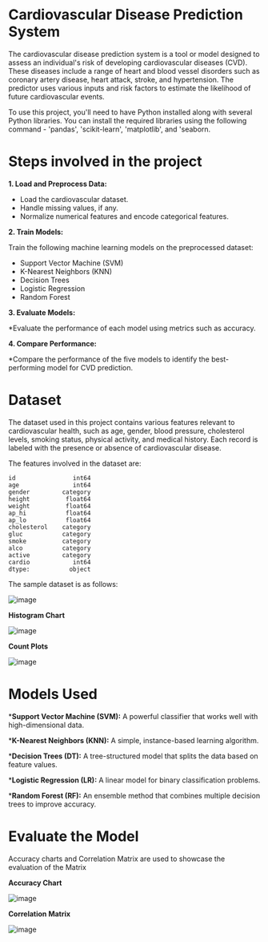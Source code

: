 # **Cardiovascular Disease Prediction System**
The cardiovascular disease prediction system is a tool or model designed to assess an individual's risk of developing cardiovascular diseases (CVD). These diseases include a range of heart and blood vessel disorders such as coronary artery disease, heart attack, stroke, and hypertension. The predictor uses various inputs and risk factors to estimate the likelihood of future cardiovascular events. 

To use this project, you'll need to have Python installed along with several Python libraries. You can install the required libraries using the following command - 'pandas', 'scikit-learn', 'matplotlib', and 'seaborn.

# **Steps involved in the project**
**1. Load and Preprocess Data:**
* Load the cardiovascular dataset.
* Handle missing values, if any.
* Normalize numerical features and encode categorical features.
            
**2. Train Models:**

Train the following machine learning models on the preprocessed dataset:
* Support Vector Machine (SVM)
* K-Nearest Neighbors (KNN)
* Decision Trees
* Logistic Regression
* Random Forest

    
**3. Evaluate Models:**

*Evaluate the performance of each model using metrics such as accuracy.

**4. Compare Performance:**

*Compare the performance of the five models to identify the best-performing model for CVD prediction.

# **Dataset**

The dataset used in this project contains various features relevant to cardiovascular health, such as age, gender, blood pressure, cholesterol levels, smoking status, physical activity, and medical history. Each record is labeled with the presence or absence of cardiovascular disease.

The features involved in the dataset are:

    id                int64
    age               int64
    gender         category
    height          float64
    weight          float64
    ap_hi           float64
    ap_lo           float64
    cholesterol    category
    gluc           category
    smoke          category
    alco           category
    active         category
    cardio            int64
    dtype:           object 

The sample dataset is as follows:

![image](https://github.com/user-attachments/assets/8def0012-f7bb-4b22-b2a5-2fc4efbd4d49)

**Histogram Chart**

![image](https://github.com/user-attachments/assets/96d7c746-50d9-46b6-8770-16b992ee7619)

**Count Plots**

![image](https://github.com/user-attachments/assets/c6407265-7d7e-492b-94c7-2219e918ea8f)


# **Models Used**
***Support Vector Machine (SVM):** A powerful classifier that works well with high-dimensional data.

***K-Nearest Neighbors (KNN):** A simple, instance-based learning algorithm.

***Decision Trees (DT):** A tree-structured model that splits the data based on feature values.

***Logistic Regression (LR):** A linear model for binary classification problems.

***Random Forest (RF):** An ensemble method that combines multiple decision trees to improve accuracy.

# **Evaluate the Model**

Accuracy charts and Correlation Matrix are used to showcase the evaluation of the Matrix

**Accuracy Chart**

![image](https://github.com/user-attachments/assets/42a02023-e23f-4f13-837d-22478d9838df)

**Correlation Matrix**

![image](https://github.com/user-attachments/assets/c62c545d-8ead-49fe-b2de-6246b500241a)


